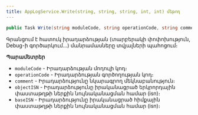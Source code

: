 ```yaml
---
title: AppLogService.Write(string, string, string, int, int) մեթոդ
---
```


```c#
public Task Write(string moduleCode, string operationCode, string comment, int objectISN, int baseISN)
```

Գրանցում է հատուկ իրադարձության (տարբերակի փոփոխություն, Debug-ի գործարկում...) մանրամասները տվյալների պահոցում։

**Պարամետրեր**

* `moduleCode` - Իրադարձության մոդուլի կոդ։
* `operationCode` - Իրադարձության գործողության կոդ։
* `comment` - Իրադարձությունը նկարագրող մեկնաբանություն։
* `objectISN` - Իրադարձությունը իրականացրած երկրորդային փաստաթղթի ներքին նույնականացման համար (isn)։
* `baseISN` - Իրադարձությունը իրականացրած հիմքային փաստաթղթի ներքին նույնականացման համար (isn)։
